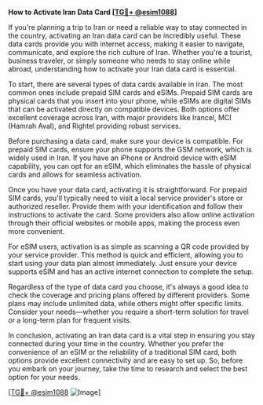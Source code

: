 **How to Activate Iran Data Card [[TG💪+ @esim1088](https://t.me/s/esim1088)]**

If you're planning a trip to Iran or need a reliable way to stay connected in the country, activating an Iran data card can be incredibly useful. These data cards provide you with internet access, making it easier to navigate, communicate, and explore the rich culture of Iran. Whether you're a tourist, business traveler, or simply someone who needs to stay online while abroad, understanding how to activate your Iran data card is essential.

To start, there are several types of data cards available in Iran. The most common ones include prepaid SIM cards and eSIMs. Prepaid SIM cards are physical cards that you insert into your phone, while eSIMs are digital SIMs that can be activated directly on compatible devices. Both options offer excellent coverage across Iran, with major providers like Irancel, MCI (Hamrah Aval), and Rightel providing robust services.

Before purchasing a data card, make sure your device is compatible. For prepaid SIM cards, ensure your phone supports the GSM network, which is widely used in Iran. If you have an iPhone or Android device with eSIM capability, you can opt for an eSIM, which eliminates the hassle of physical cards and allows for seamless activation.

Once you have your data card, activating it is straightforward. For prepaid SIM cards, you'll typically need to visit a local service provider's store or authorized reseller. Provide them with your identification and follow their instructions to activate the card. Some providers also allow online activation through their official websites or mobile apps, making the process even more convenient.

For eSIM users, activation is as simple as scanning a QR code provided by your service provider. This method is quick and efficient, allowing you to start using your data plan almost immediately. Just ensure your device supports eSIM and has an active internet connection to complete the setup.

Regardless of the type of data card you choose, it's always a good idea to check the coverage and pricing plans offered by different providers. Some plans may include unlimited data, while others might offer specific limits. Consider your needs—whether you require a short-term solution for travel or a long-term plan for frequent visits.

In conclusion, activating an Iran data card is a vital step in ensuring you stay connected during your time in the country. Whether you prefer the convenience of an eSIM or the reliability of a traditional SIM card, both options provide excellent connectivity and are easy to set up. So, before you embark on your journey, take the time to research and select the best option for your needs.

[[TG💪+ @esim1088](https://t.me/s/esim1088) ![Image](https://i.postimg.cc/Y0z9fWf4/image.png)]